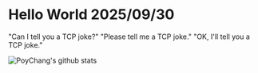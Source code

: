 # Hello World 2025/09/30

"Can I tell you a TCP joke?"
"Please tell me a TCP joke."
"OK, I'll tell you a TCP joke."

![PoyChang's github stats](https://github-readme-stats.vercel.app/api?username=poychang&show_icons=true&theme=dracula)
